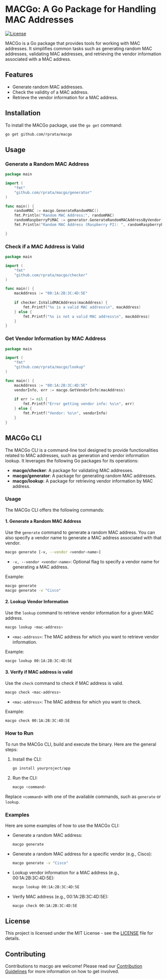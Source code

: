 # MACGo: A Go Package for Handling MAC Addresses

[![License](https://img.shields.io/badge/license-MIT-blue.svg)](https://opensource.org/licenses/MIT)

MACGo is a Go package that provides tools for working with MAC addresses. It simplifies common tasks such as generating random MAC addresses, validating MAC addresses, and retrieving the vendor information associated with a MAC address.

## Features

- Generate random MAC addresses.
- Check the validity of a MAC address.
- Retrieve the vendor information for a MAC address.

## Installation

To install the MACGo package, use the `go get` command:

```bash
go get github.com/rprata/macgo
```

## Usage

### Generate a Random MAC Address

```go
package main

import (
    "fmt"
    "github.com/rprata/macgo/generator"
)

func main() {
    randomMAC := macgo.GenerateRandomMAC()
    fmt.Println("Random MAC Address:", randomMAC)
    randomRaspberryPiMAC := generator.GenerateRandomMACAddressByVendor("raspberry")
    fmt.Println("Random MAC Address (Raspberry PI): ", randomRaspberryPiMAC)

}
```

### Check if a MAC Address is Valid

```go
package main

import (
    "fmt"
    "github.com/rprata/macgo/checker"
)

func main() {
    macAddress := "00:1A:2B:3C:4D:5E"
    
    if checker.IsValidMACAddress(macAddress) {
        fmt.Printf("%s is a valid MAC address\n", macAddress)
    } else {
        fmt.Printf("%s is not a valid MAC address\n", macAddress)
    }
}
```

### Get Vendor Information by MAC Address

```go
package main

import (
    "fmt"
    "github.com/rprata/macgo/lookup"
)

func main() {
    macAddress := "00:1A:2B:3C:4D:5E"
    vendorInfo, err := macgo.GetVendorInfo(macAddress)
    
    if err != nil {
        fmt.Printf("Error getting vendor info: %s\n", err)
    } else {
        fmt.Printf("Vendor: %s\n", vendorInfo)
    }
}
```

## MACGo CLI

The MACGo CLI is a command-line tool designed to provide functionalities related to MAC addresses, such as generation and vendor information lookup. It leverages the following Go packages for its operations:

- **macgo/checker**: A package for validating MAC addresses.
- **macgo/generator**: A package for generating random MAC addresses.
- **macgo/lookup**: A package for retrieving vendor information by MAC address.

### Usage

The MACGo CLI offers the following commands:

#### 1. Generate a Random MAC Address

Use the `generate` command to generate a random MAC address. You can also specify a vendor name to generate a MAC address associated with that vendor.

```sh
macgo generate [-v, --vendor <vendor-name>]
```

- `-v, --vendor <vendor-name>`: Optional flag to specify a vendor name for generating a MAC address.

Example:

```sh
macgo generate
macgo generate -v "Cisco"
```

#### 2. Lookup Vendor Information

Use the `lookup` command to retrieve vendor information for a given MAC address.

```sh
macgo lookup <mac-address>
```

- `<mac-address>`: The MAC address for which you want to retrieve vendor information.

Example:

```sh
macgo lookup 00:1A:2B:3C:4D:5E
```

#### 3. Verify if MAC address is valid

Use the `check` command to check if MAC address is valid.

```sh
macgo check <mac-address>
```

- `<mac-address>`: The MAC address for which you want to check.

Example:

```sh
macgo check 00:1A:2B:3C:4D:5E
```

### How to Run

To run the MACGo CLI, build and execute the binary. Here are the general steps:

1. Install the CLI:
   ```sh
   go install yourproject/app
   ```

2. Run the CLI:
   ```sh
   macgo <command>
   ```

Replace `<command>` with one of the available commands, such as `generate` or `lookup`.

### Examples

Here are some examples of how to use the MACGo CLI:

- Generate a random MAC address:
  ```sh
  macgo generate
  ```

- Generate a random MAC address for a specific vendor (e.g., Cisco):
  ```sh
  macgo generate -v "Cisco"
  ```

- Lookup vendor information for a MAC address (e.g., 00:1A:2B:3C:4D:5E):
  ```sh
  macgo lookup 00:1A:2B:3C:4D:5E
  ```

- Verify MAC address (e.g., 00:1A:2B:3C:4D:5E):
  ```sh
  macgo check 00:1A:2B:3C:4D:5E
  ```
## License

This project is licensed under the MIT License - see the [LICENSE](LICENSE) file for details.

## Contributing

Contributions to macgo are welcome! Please read our [Contribution Guidelines](CONTRIBUTING.md) for more information on how to get involved.
